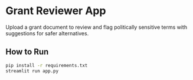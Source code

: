# Grant Reviewer App

Upload a grant document to review and flag politically sensitive terms with suggestions for safer alternatives.

## How to Run

```bash
pip install -r requirements.txt
streamlit run app.py
